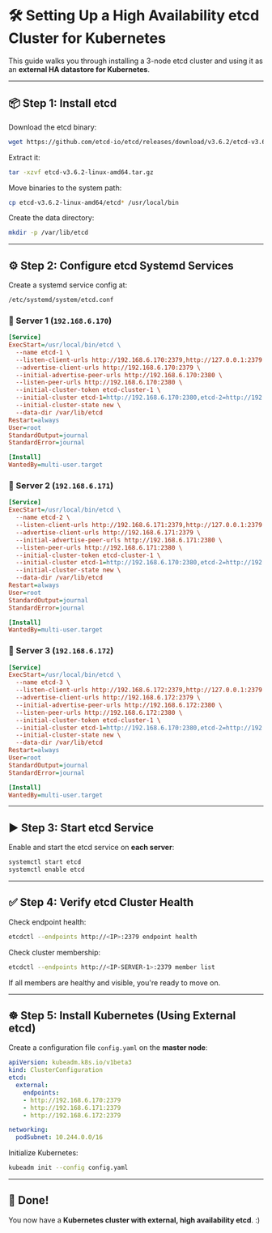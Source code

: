 # 🛠️ Setting Up a High Availability etcd Cluster for Kubernetes

This guide walks you through installing a 3-node etcd cluster and using it as an **external HA datastore for Kubernetes**.

---

## 📦 Step 1: Install etcd

Download the etcd binary:

```bash
wget https://github.com/etcd-io/etcd/releases/download/v3.6.2/etcd-v3.6.2-linux-amd64.tar.gz
```

Extract it:

```bash
tar -xzvf etcd-v3.6.2-linux-amd64.tar.gz
```

Move binaries to the system path:

```bash
cp etcd-v3.6.2-linux-amd64/etcd* /usr/local/bin
```

Create the data directory:

```bash
mkdir -p /var/lib/etcd
```

---

## ⚙️ Step 2: Configure etcd Systemd Services

Create a systemd service config at:

```bash
/etc/systemd/system/etcd.conf
```

### 🔹 Server 1 (`192.168.6.170`)

```ini
[Service]
ExecStart=/usr/local/bin/etcd \
  --name etcd-1 \
  --listen-client-urls http://192.168.6.170:2379,http://127.0.0.1:2379 \
  --advertise-client-urls http://192.168.6.170:2379 \
  --initial-advertise-peer-urls http://192.168.6.170:2380 \
  --listen-peer-urls http://192.168.6.170:2380 \
  --initial-cluster-token etcd-cluster-1 \
  --initial-cluster etcd-1=http://192.168.6.170:2380,etcd-2=http://192.168.6.171:2380,etcd-3=http://192.168.6.172:2380 \
  --initial-cluster-state new \
  --data-dir /var/lib/etcd
Restart=always
User=root
StandardOutput=journal
StandardError=journal

[Install]
WantedBy=multi-user.target
```

### 🔹 Server 2 (`192.168.6.171`)

```ini
[Service]
ExecStart=/usr/local/bin/etcd \
  --name etcd-2 \
  --listen-client-urls http://192.168.6.171:2379,http://127.0.0.1:2379 \
  --advertise-client-urls http://192.168.6.171:2379 \
  --initial-advertise-peer-urls http://192.168.6.171:2380 \
  --listen-peer-urls http://192.168.6.171:2380 \
  --initial-cluster-token etcd-cluster-1 \
  --initial-cluster etcd-1=http://192.168.6.170:2380,etcd-2=http://192.168.6.171:2380,etcd-3=http://192.168.6.172:2380 \
  --initial-cluster-state new \
  --data-dir /var/lib/etcd
Restart=always
User=root
StandardOutput=journal
StandardError=journal

[Install]
WantedBy=multi-user.target
```

### 🔹 Server 3 (`192.168.6.172`)

```ini
[Service]
ExecStart=/usr/local/bin/etcd \
  --name etcd-3 \
  --listen-client-urls http://192.168.6.172:2379,http://127.0.0.1:2379 \
  --advertise-client-urls http://192.168.6.172:2379 \
  --initial-advertise-peer-urls http://192.168.6.172:2380 \
  --listen-peer-urls http://192.168.6.172:2380 \
  --initial-cluster-token etcd-cluster-1 \
  --initial-cluster etcd-1=http://192.168.6.170:2380,etcd-2=http://192.168.6.171:2380,etcd-3=http://192.168.6.172:2380 \
  --initial-cluster-state new \
  --data-dir /var/lib/etcd
Restart=always
User=root
StandardOutput=journal
StandardError=journal

[Install]
WantedBy=multi-user.target
```

---

## ▶️ Step 3: Start etcd Service

Enable and start the etcd service on **each server**:

```bash
systemctl start etcd
systemctl enable etcd
```

---

## ✅ Step 4: Verify etcd Cluster Health

Check endpoint health:

```bash
etcdctl --endpoints http://<IP>:2379 endpoint health
```

Check cluster membership:

```bash
etcdctl --endpoints http://<IP-SERVER-1>:2379 member list
```

If all members are healthy and visible, you're ready to move on.

---

## ☸️ Step 5: Install Kubernetes (Using External etcd)

Create a configuration file `config.yaml` on the **master node**:

```yaml
apiVersion: kubeadm.k8s.io/v1beta3
kind: ClusterConfiguration
etcd:
  external:
    endpoints:
    - http://192.168.6.170:2379
    - http://192.168.6.171:2379
    - http://192.168.6.172:2379

networking:
  podSubnet: 10.244.0.0/16
```

Initialize Kubernetes:

```bash
kubeadm init --config config.yaml
```

---

## 🎉 Done!

You now have a **Kubernetes cluster with external, high availability etcd**. :)


